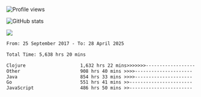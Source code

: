 ![Profile views](https://komarev.com/ghpvc/?username=liuchong)

![GitHub stats](https://github-readme-stats.vercel.app/api?username=liuchong&show_icons=true)

<img src="https://cr-skills-chart-widget.azurewebsites.net/api/api?username=liuchong&skills=Java,JavaScript,Python,Go,Rust,Zig&show-other-skills=true"/>

<!--START_SECTION:waka-->

```txt
From: 25 September 2017 - To: 28 April 2025

Total Time: 5,638 hrs 20 mins

Clojure                    1,632 hrs 22 mins>>>>>>>------------------   28.95 %
Other                      908 hrs 40 mins >>>>---------------------   16.12 %
Java                       854 hrs 33 mins >>>>---------------------   15.16 %
Go                         551 hrs 41 mins >>-----------------------   09.78 %
JavaScript                 486 hrs 50 mins >>-----------------------   08.63 %
```

<!--END_SECTION:waka-->
